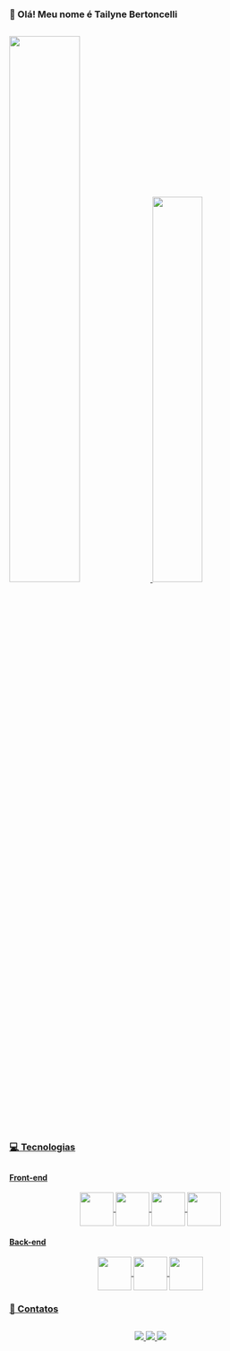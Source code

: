 ### 👾 Olá! Meu nome é Tailyne Bertoncelli

##

<div>
  <a href="https://github.com/tailyne-bertoncelli">
    <img width="50%" src="https://github-readme-stats.vercel.app/api?username=tailyne-bertoncelli&show_icons=true&theme=onedark" />
    <img width="42%"  src="https://github-readme-stats.vercel.app/api/top-langs/?username=tailyne-bertoncelli&layout=compact&theme=onedark" />
</div>

### 💻 Tecnologias
## 
  <h4>Front-end</h4>
  <div style="display: inline_block" align="center">
    <img align="center" height="60" src="https://cdn.jsdelivr.net/gh/devicons/devicon/icons/html5/html5-original-wordmark.svg" />
    <img align="center" height="60" src="https://cdn.jsdelivr.net/gh/devicons/devicon/icons/css3/css3-original-wordmark.svg" />
    <img align="center" height="60" src="https://cdn.jsdelivr.net/gh/devicons/devicon/icons/javascript/javascript-original.svg" />
    <img align="center" height="60" src="https://cdn.jsdelivr.net/gh/devicons/devicon/icons/figma/figma-original.svg" /> 
  </div>
  
  <h4>Back-end</h4>
  <div style="display: inline_block" align="center">
    <img align="center" height="60" src="https://cdn.jsdelivr.net/gh/devicons/devicon/icons/java/java-original.svg" />
    <img align="center" height="60" src="https://cdn.jsdelivr.net/gh/devicons/devicon/icons/spring/spring-original.svg" />
    <img align="center" height="60" src="https://cdn.jsdelivr.net/gh/devicons/devicon/icons/postgresql/postgresql-original.svg" />          
  </div>
  
  
### 📲 Contatos
##
  
  <div align="center">
    <a href="https://www.linkedin.com/in/tailyne-bertoncelli/"> 
       <img src="https://img.shields.io/badge/LinkedIn-0077B5?style=for-the-badge&logo=linkedin&logoColor=white"> </a>
    <a href="mailto:tailyne.berton@gmail.com"> 
      <img src="https://img.shields.io/badge/Gmail-D14836?style=for-the-badge&logo=gmail&logoColor=white"> </a>
    <a href="https://www.instagram.com/tailynebertoncelli/">
      <img src="https://img.shields.io/badge/Instagram-E4405F?style=for-the-badge&logo=instagram&logoColor=white"></a>
   </div>
 

